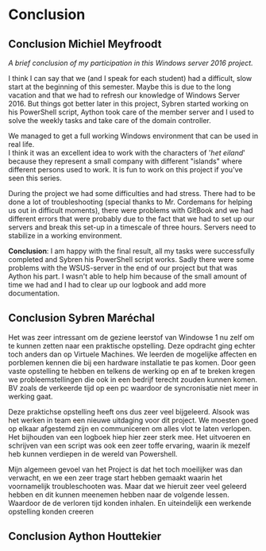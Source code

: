 # Conclusion

## Conclusion Michiel Meyfroodt

_A brief conclusion of my participation in this Windows server 2016 project._

I think I can say that we \(and I speak for each student\) had a difficult, slow start at the beginning of this semester. Maybe this is due to the long vacation and that we had to refresh our knowledge of Windows Server 2016. But things got better later in this project, Sybren started working on his PowerShell script, Aython took care of the member server and I used to solve the weekly tasks and take care of the domain controller.

We managed to get a full working Windows environment that can be used in real life.  
I think it was an excellent idea to work with the characters of '_het eiland_' because they represent a small company with different "islands" where different persons used to work. It is fun to work on this project if you've seen this series.

During the project we had some difficulties and had stress. There had to be done a lot of troubleshooting \(special thanks to Mr. Cordemans for helping us out in difficult moments\), there were problems with GitBook and we had different errors that were probably due to the fact that we had to set up our servers and break this set-up in a timescale of three hours. Servers need to stabilize in a working environment.

**Conclusion**: I am happy with the final result, all my tasks were successfully completed and Sybren his PowerShell script works. Sadly there were some problems with the WSUS-server in the end of our project but that was Aython his part. I wasn't able to help him because of the small amount of time we had and I had to clear up our logbook and add more documentation.

## Conclusion Sybren Maréchal

Het was zeer intressant om de geziene leerstof van Windowse 1 nu zelf om te kunnen zetten naar een praktische opstelling. Deze opdracht ging echter toch anders dan op Virtuele Machines. We leerden de mogelijke affecten en porblemen kennen die bij een hardware installatie te pas komen. Door geen vaste opstelling te hebben en telkens de werking op en af te breken kregen we probleemstellingen die ook in een bedrijf terecht zouden kunnen komen. BV zoals de verkeerde tijd op een pc waardoor de syncronisatie niet meer in werking gaat.

Deze praktichse opstelling heeft ons dus zeer veel bijgeleerd. Alsook was het werken in team een nieuwe uitdaging voor dit project. We moesten goed op elkaar afgestemd zijn en communiceren om alles vlot te laten verlopen. Het bijhouden van een logboek hiep hier zeer sterk mee. Het uitvoeren en schrijven van een script was ook een zeer toffe ervaring, waarin ik mezelf heb kunnen verdiepen in de wereld van Powershell.

Mijn algemeen gevoel van het Project is dat het toch moeilijker was dan verwacht, en we een zeer trage start hebben gemaakt waarin het voornamelijk troubleschooten was. Maar dat we hieruit zeer veel geleerd hebben en dit kunnen meenemen hebben naar de volgende lessen. Waardoor de de verloren tijd  konden inhalen. En uiteindelijk een werkende opstelling konden creeren 



## Conclusion Aython Houttekier



